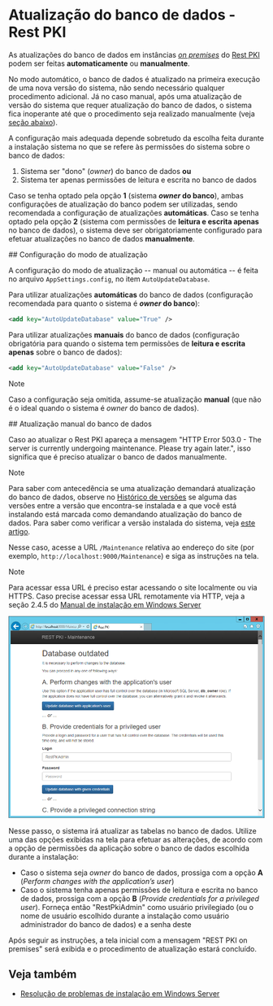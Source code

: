 ﻿# Atualização do banco de dados - Rest PKI

As atualizações do banco de dados em instâncias [*on premises*](index.md) do [Rest PKI](../index.md) podem
ser feitas **automaticamente** ou **manualmente**.

No modo automático, o banco de dados é atualizado na primeira execução de uma nova versão do sistema, não sendo
necessário qualquer procedimento adicional. Já no caso manual, após uma atualização de versão do sistema que
requer atualização do banco de dados, o sistema fica inoperante até que o procedimento seja realizado manualmente
(veja [seção abaixo](#manual-update)).

A configuração mais adequada depende sobretudo da escolha feita durante a instalação sistema no que se refere às
permissões do sistema sobre o banco de dados:

1. Sistema ser "dono" (*owner*) do banco de dados **ou**
1. Sistema ter apenas permissões de leitura e escrita no banco de dados

Caso se tenha optado pela opção **1** (sistema ***owner* do banco**), ambas configurações de atualização do banco
podem ser utilizadas, sendo recomendada a configuração de atualizações **automáticas**. Caso se tenha optado pela
opção **2** (sistema com permissões de **leitura e escrita apenas** no banco de dados), o sistema deve ser
obrigatoriamente configurado para efetuar atualizações no banco de dados **manualmente**.

<a name="config" />
## Configuração do modo de atualização

A configuração do modo de atualização -- manual ou automática -- é feita no arquivo `AppSettings.config`, no item `AutoUpdateDatabase`.

Para utilizar atualizações **automáticas** do banco de dados (configuração recomendada para quanto o sistema é ***owner* do banco**):

```xml
<add key="AutoUpdateDatabase" value="True" />
```

Para utilizar atualizações **manuais** do banco de dados (configuração obrigatória para quando o sistema tem permissões de **leitura e escrita apenas** sobre o banco de dados):

```xml
<add key="AutoUpdateDatabase" value="False" />
```

> [!NOTE]
> Caso a configuração seja omitida, assume-se atualização **manual** (que não é o ideal quando o sistema é *owner* do banco de dados).

<a name="manual-update" />
## Atualização manual do banco de dados

Caso ao atualizar o Rest PKI apareça a mensagem "HTTP Error 503.0 - The server is currently undergoing maintenance. Please try again later.", isso significa que é preciso atualizar o banco de dados manualmente.

> [!NOTE]
> Para saber com antecedência se uma atualização demandará atualização do banco de dados, observe no [Histórico de versões](../changelog.md) se alguma das
> versões entre a versão que encontra-se instalada e a que você está instalando está marcada como demandando atualização do banco de dados. Para saber como
> verificar a versão instalada do sistema, veja [este artigo](check-version.md).

Nesse caso, acesse a URL `/Maintenance` relativa ao endereço do site (por exemplo, `http://localhost:9000/Maintenance`) e siga as instruções na tela.

> [!NOTE]
> Para acessar essa URL é preciso estar acessando o site localmente ou via HTTPS. Caso precise acessar essa URL remotamente via HTTP, veja a seção 2.4.5 do [Manual de instalação em Windows Server](https://cdn.lacunasoftware.com/restpki/restpki-admin-guide-pt.pdf)

![Database update page](../../../../images/rest-pki/db-update.png)

Nesse passo, o sistema irá atualizar as tabelas no banco de dados. Utilize uma das opções exibidas na tela para efetuar as alterações, de acordo com a opção de permissões da aplicação sobre o banco de dados escolhida durante a instalação:

* Caso o sistema seja *owner* do banco de dados, prossiga com a opção **A** (*Perform changes with the application’s user*)
* Caso o sistema tenha apenas permissões de leitura e escrita no banco de dados, prossiga com a opção **B** (*Provide
  credentials for a privileged user*). Forneça então "RestPkiAdmin" como usuário privilegiado (ou o nome de usuário escolhido
  durante a instalação como usuário administrador do banco de dados) e a senha deste

Após seguir as instruções, a tela inicial com a mensagem "REST PKI on premises" será exibida e o procedimento de atualização estará concluído.

## Veja também

* [Resolução de problemas de instalação em Windows Server](windows-setup/troubleshoot/index.md)

